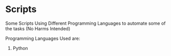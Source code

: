 # Scripts
Some Scripts Using Different Programming Languages to automate some of the tasks (No Harms Intended)

Programming Languages Used are:
<ol>
  <li>Python</li>
</ol>
